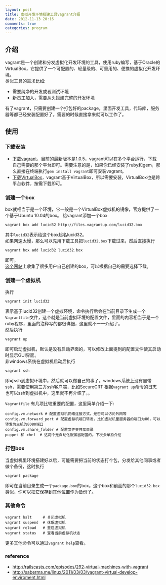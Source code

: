 ```yaml
---
layout: post
title: 虚拟开发环境搭建工具vagrant介绍
date: 2012-11-13 20:16
comments: true
categories: program
---
```



## 介绍
vagrant是一个创建和分发虚拟化开发环境的工具，使用ruby编写，基于Oracle的VirtualBox，它提供了一个可配置的、轻量级的、可重用的、便携的虚拟化开发环境。  
类似工具的需求比如:

* 需要纯净的开发或者测试环境
* 新员工加入，需要从头搭建完整的开发环境

有了vagrant，只需要创建一个打包好的package，里面开发工具，代码库，服务器等都已经安装配置好了，需要的时候直接拿来就可以工作了。

## 使用
### 下载安装

* [下载vagrant](http://downloads.vagrantup.com)，目前的最新版本是1.0.5，vagrant可以在多个平台运行，下载自己需要的那个平台即可。需要注意的是，如果你已经安装了ruby和gem，那么直接在终端执行`gem install vagrant`即可安装vagrant。
* [下载VirtualBox](https://www.virtualbox.org/wiki/Downloads)，vagrant基于VirtualBox，所以需要安装，VirtualBox也是跨平台软件，按需下载即可。

### 创建一个box
box就相当于是一个环境，它一般是一个VirtualBox虚拟机的镜像，官方提供了一个基于Ubuntu 10.04的box。
给vagrant添加一个box:

```
vagrant box add lucid32 http://files.vagrantup.com/lucid32.box
```
其中`lucid32`表示给这个box起名lucid32。  
如果网速太慢，那么可以先用下载工具把`lucid32.box`下载过来，然后直接执行

```
vagrant box add lucid32 lucid32.box

```
即可。  
[这个网站](http://www.vagrantbox.es/)上收集了很多用户自己创建的box，可以根据自己的需要选择下载。
### 创建一个虚拟机
执行

```
vagrant init lucid32
```

表示基于lucid32创建一个虚拟环境，命令执行后会在当前目录下生成一个`Vagrantfile`文件，这个就是当前虚拟环境的配置文件，里面的内容相当于是一个ruby程序，里面的注释写的都很详细，这里就不一一介绍了。  
然后执行

```
vagrant up
```
即可启动虚拟机，默认是没有启动界面的，可以修改上面提到的配置文件使其启动时显示GUI界面。  
非windows系统在虚拟机启动后执行

```
vagrant ssh
```
即可ssh到虚拟环境中，然后就可以做自己的事了。windows系统上没有自带ssh，需要使用第三方ssh客户端，比如SecureCRT 根据`vagrant up`命令的日志也可以ssh到虚拟机中，这里就不再介绍了。。  

`Vagrantfile` 有几项比较重要的配置，这里简单介绍一下:

```
config.vm.network # 配置虚拟机网络连接方式，是否可以访问外网等
config.vm.forward_port # 配置虚拟机端口转发，比如虚拟机里服务器的端口为80，可以转发为主机的8080端口
config.vm.share_folder # 配置文件夹共享目录
puppet 和 chef  # 这两个是自动化服务器配置的，下次会单独介绍
```

### 打包box
当虚拟机里环境搭建好以后，可能需要把当前的状态打个包，分发给其他同事或者做个备份，这时执行

```
vagrant package
```
即可在当前目录生成一个`package.box`的box，这个box和前面的那个`lucid32.box`类似，你可以把它保存到其他位置作为备份了。

### 其他命令

```
vagrant halt     # 关闭虚拟机
vagrant suspend  # 休眠虚拟机
vagrant reload   # 重启虚拟机
vagrant status   # 查看当前虚拟机状态 
```
更多其他命令可以通过`vagrant help`查看。

### reference

* <http://railscasts.com/episodes/292-virtual-machines-with-vagrant>
* <http://saberma.me/linux/2011/03/03/vagrant-virtual-develop-enviroment.html>



